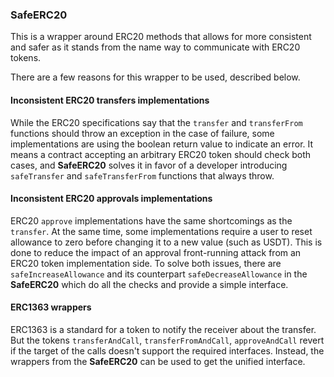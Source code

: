 ### SafeERC20

This is a wrapper around ERC20 methods that allows for more consistent and safer as it stands from the name way to
communicate with ERC20 tokens.

There are a few reasons for this wrapper to be used, described below.

#### Inconsistent ERC20 transfers implementations

While the ERC20 specifications say that the `transfer` and `transferFrom` functions should throw an exception in the
case of failure, some implementations are using the boolean return value to indicate an error. It means a contract
accepting an arbitrary ERC20 token should check both cases, and **SafeERC20** solves it in favor of a developer
introducing `safeTransfer` and `safeTransferFrom` functions that always throw.

#### Inconsistent ERC20 approvals implementations

ERC20 `approve` implementations have the same shortcomings as the `transfer`. At the same time, some implementations
require a user to reset allowance to zero before changing it to a new value (such as USDT). This is done to reduce the
impact of an approval front-running attack from an ERC20 token implementation side. To solve both issues, there are
`safeIncreaseAllowance` and its counterpart `safeDecreaseAllowance` in the **SafeERC20** which do all the checks and
provide a simple interface.

#### ERC1363 wrappers

ERC1363 is a standard for a token to notify the receiver about the transfer. But the tokens `transferAndCall`,
`transferFromAndCall`, `approveAndCall` revert if the target of the calls doesn't support the required interfaces.
Instead, the wrappers from the **SafeERC20** can be used to get the unified interface.
